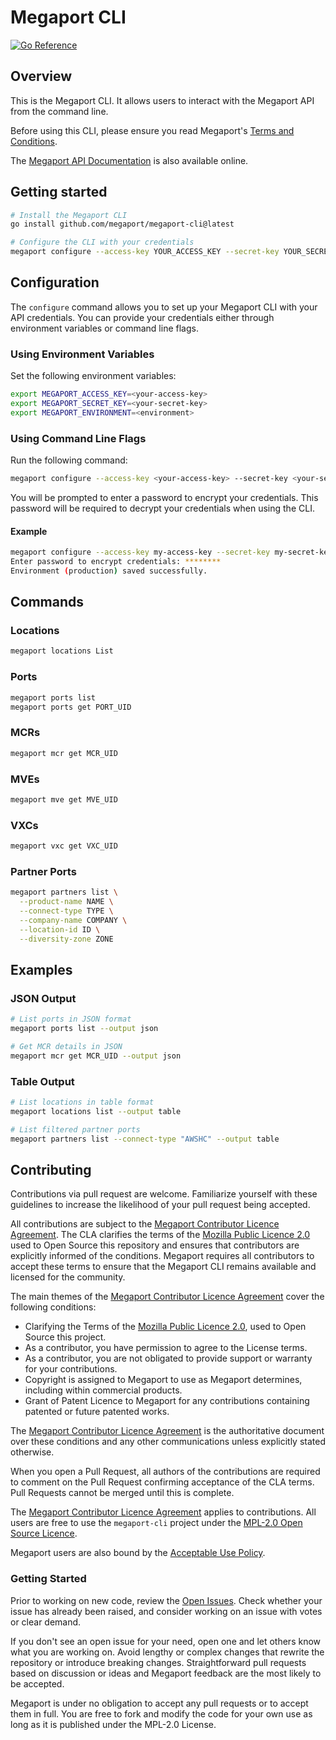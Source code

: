 # Megaport CLI

[![Go Reference](https://pkg.go.dev/badge/github.com/megaport/megaport-cli.svg)](https://pkg.go.dev/github.com/megaport/megaport-cli)

## Overview

This is the Megaport CLI. It allows users to interact with the Megaport API from the command line.

Before using this CLI, please ensure you read Megaport's [Terms and Conditions](https://www.megaport.com/legal/global-services-agreement/).

The [Megaport API Documentation](https://dev.megaport.com/) is also available online.

## Getting started 

```sh
# Install the Megaport CLI
go install github.com/megaport/megaport-cli@latest

# Configure the CLI with your credentials
megaport configure --access-key YOUR_ACCESS_KEY --secret-key YOUR_SECRET_KEY
```

## Configuration

The `configure` command allows you to set up your Megaport CLI with your API credentials. You can provide your credentials either through environment variables or command line flags.

### Using Environment Variables

Set the following environment variables:

```sh
export MEGAPORT_ACCESS_KEY=<your-access-key>
export MEGAPORT_SECRET_KEY=<your-secret-key>
export MEGAPORT_ENVIRONMENT=<environment>
```

### Using Command Line Flags

Run the following command:

```sh
megaport configure --access-key <your-access-key> --secret-key <your-secret-key> --environment <environment>
```

You will be prompted to enter a password to encrypt your credentials. This password will be required to decrypt your credentials when using the CLI.

#### Example

```sh
megaport configure --access-key my-access-key --secret-key my-secret-key --environment production
Enter password to encrypt credentials: ********
Environment (production) saved successfully.
```

## Commands

### Locations

```sh
megaport locations List
```

### Ports 

```sh
megaport ports list
megaport ports get PORT_UID
```

### MCRs

```sh
megaport mcr get MCR_UID
```

### MVEs

```sh
megaport mve get MVE_UID
```

### VXCs

```sh
megaport vxc get VXC_UID
```

### Partner Ports

```sh
megaport partners list \
  --product-name NAME \
  --connect-type TYPE \
  --company-name COMPANY \
  --location-id ID \
  --diversity-zone ZONE
```

## Examples

### JSON Output

```sh
# List ports in JSON format
megaport ports list --output json

# Get MCR details in JSON
megaport mcr get MCR_UID --output json
```

### Table Output

```sh
# List locations in table format
megaport locations list --output table

# List filtered partner ports
megaport partners list --connect-type "AWSHC" --output table
```

## Contributing

Contributions via pull request are welcome. Familiarize yourself with these guidelines to increase the likelihood of your pull request being accepted.

All contributions are subject to the [Megaport Contributor Licence Agreement](CLA.md).
The CLA clarifies the terms of the [Mozilla Public Licence 2.0](LICENSE) used to Open Source this repository and ensures that contributors are explicitly informed of the conditions. Megaport requires all contributors to accept these terms to ensure that the Megaport CLI remains available and licensed for the community.

The main themes of the [Megaport Contributor Licence Agreement](CLA.md) cover the following conditions: 
- Clarifying the Terms of the [Mozilla Public Licence 2.0](LICENSE), used to Open Source this project.
- As a contributor, you have permission to agree to the License terms.
- As a contributor, you are not obligated to provide support or warranty for your contributions.
- Copyright is assigned to Megaport to use as Megaport determines, including within commercial products.
- Grant of Patent Licence to Megaport for any contributions containing patented or future patented works.

The [Megaport Contributor Licence Agreement](CLA.md) is the authoritative document over these conditions and any other communications unless explicitly stated otherwise.

When you open a Pull Request, all authors of the contributions are required to comment on the Pull Request confirming acceptance of the CLA terms. Pull Requests cannot be merged until this is complete.

The [Megaport Contributor Licence Agreement](CLA.md) applies to contributions. 
All users are free to use the `megaport-cli` project under the [MPL-2.0 Open Source Licence](LICENSE).

Megaport users are also bound by the [Acceptable Use Policy](https://www.megaport.com/legal/acceptable-use-policy).	

### Getting Started

Prior to working on new code, review the [Open Issues](../issues). Check whether your issue has already been raised, and consider working on an issue with votes or clear demand.

If you don't see an open issue for your need, open one and let others know what you are working on. Avoid lengthy or complex changes that rewrite the repository or introduce breaking changes. Straightforward pull requests based on discussion or ideas and Megaport feedback are the most likely to be accepted. 

Megaport is under no obligation to accept any pull requests or to accept them in full. You are free to fork and modify the code for your own use as long as it is published under the MPL-2.0 License.